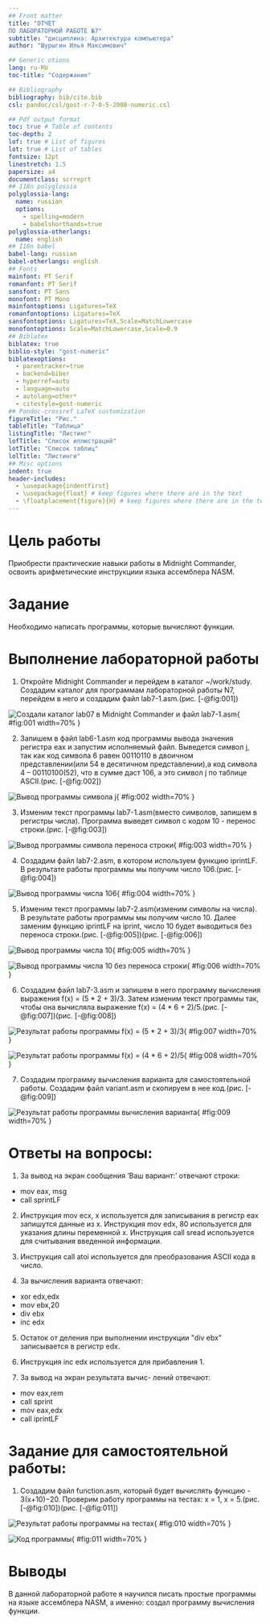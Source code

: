 ```yaml
---
## Front matter
title: "ОТЧЕТ 
ПО ЛАБОРАТОРНОЙ РАБОТЕ №7"
subtitle: "дисциплина: Архитектура компьютера"
author: "Шурыгин Илья Максимович"

## Generic otions
lang: ru-RU
toc-title: "Содержание"

## Bibliography
bibliography: bib/cite.bib
csl: pandoc/csl/gost-r-7-0-5-2008-numeric.csl

## Pdf output format
toc: true # Table of contents
toc-depth: 2
lof: true # List of figures
lot: true # List of tables
fontsize: 12pt
linestretch: 1.5
papersize: a4
documentclass: scrreprt
## I18n polyglossia
polyglossia-lang:
  name: russian
  options:
	- spelling=modern
	- babelshorthands=true
polyglossia-otherlangs:
  name: english
## I18n babel
babel-lang: russian
babel-otherlangs: english
## Fonts
mainfont: PT Serif
romanfont: PT Serif
sansfont: PT Sans
monofont: PT Mono
mainfontoptions: Ligatures=TeX
romanfontoptions: Ligatures=TeX
sansfontoptions: Ligatures=TeX,Scale=MatchLowercase
monofontoptions: Scale=MatchLowercase,Scale=0.9
## Biblatex
biblatex: true
biblio-style: "gost-numeric"
biblatexoptions:
  - parentracker=true
  - backend=biber
  - hyperref=auto
  - language=auto
  - autolang=other*
  - citestyle=gost-numeric
## Pandoc-crossref LaTeX customization
figureTitle: "Рис."
tableTitle: "Таблица"
listingTitle: "Листинг"
lofTitle: "Список иллюстраций"
lotTitle: "Список таблиц"
lolTitle: "Листинги"
## Misc options
indent: true
header-includes:
  - \usepackage{indentfirst}
  - \usepackage{float} # keep figures where there are in the text
  - \floatplacement{figure}{H} # keep figures where there are in the text
---
```


# Цель работы

Приобрести практические навыки работы в Midnight Commander, освоить арифметические инструкциии языка ассемблера NASM.

# Задание

Необходимо написать программы, которые вычисляют функции.

# Выполнение лабораторной работы

1. Откройте Midnight Commander и перейдем в каталог ~/work/study. Создадим каталог для программам лабораторной работы N7, перейдем в него и создадим файл lab7-1.asm.(рис. [-@fig:001])

![Создали каталог lab07 в Midnight Commander и файл lab7-1.asm](image/img-1.jpg){ #fig:001 width=70% }

2. Запишем в файл lab6-1.asm код программы вывода значения регистра eax и запустим исполняемый файл. Выведется символ j, так как код символа 6 равен 00110110 в двоичном представлении(или 54 в десятичном представлении),а код символа 4 – 00110100(52), что в сумме даст 106, а это символ j по таблице ASCII.(рис. [-@fig:002])

![Вывод программы символа j](image/img-2.jpg){ #fig:002 width=70% }

3. Изменим текст программы lab7-1.asm(вместо символов, запишем в регистры числа). Программа выведет символ с кодом 10 - перенос строки.(рис. [-@fig:003])

![Вывод программы символа переноса строки](image/img-3.jpg){ #fig:003 width=70% }

4. Создадим файл lab7-2.asm, в котором используем функцию iprintLF. В результате работы программы мы получим число 106.(рис. [-@fig:004])

![Вывод программы числа 106](image/img-4.jpg){ #fig:004 width=70% }

5. Изменим текст программы lab7-2.asm(изменим символы на числа). В результате работы программы мы получим число 10. Далее заменим функцию iprintLF на iprint, число 10 будет выводиться без переноса строки.(рис. [-@fig:005])(рис. [-@fig:006])

![Вывод программы числа 10](image/img-5.jpg){ #fig:005 width=70% }

![Вывод программы числа 10 без переноса строки](image/img-6.jpg){ #fig:006 width=70% }

6. Создадим файл lab7-3.asm и запишем в него программу вычисления выражения f(x) = (5 * 2 + 3)/3. Затем изменим текст программы так, чтобы она вычисляла выражение f(x) = (4 * 6 + 2)/5.(рис. [-@fig:007])(рис. [-@fig:008])

![Результат работы программы f(x) = (5 * 2 + 3)/3](image/img-7.jpg){ #fig:007 width=70% }

![Результат работы программы f(x) = (4 * 6 + 2)/5](image/img-8.jpg){ #fig:008 width=70% }

7. Создадим программу вычисления варианта для самостоятельной работы. Создадим файл variant.asm и скопируем в нее код.(рис. [-@fig:009])

![Результат работы программы вычисления варианта](image/img-9.jpg){ #fig:009 width=70% }

# Ответы на вопросы:

1. За вывод на экран сообщения ‘Ваш вариант:’ отвечают строки: 
 - mov  eax, msg
 - call sprintLF

2. Инструкция mov ecx, x используется для записывания в регистр eax запишутся данные из x. Инструкция mov edx, 80 используется для указания длины переменной х. Инструкция call sread используется для считывания введенной информации.

3. Инструкция call atoi используется для преобразования ASCII кода в число.

4. За вычисления варианта отвечают:
 - xor edx,edx
 - mov ebx,20
 - div ebx
 - inc edx

5. Остаток от деления при выполнении инструкции "div ebx" записывается в регистр edx.

6. Инструкция inc edx используется для прибавления 1.

7. За вывод на экран результата вычис-
лений отвечают:
 - mov  eax,rem
 - call sprint
 - mov  eax,edx
 - call iprintLF

# Задание для самостоятельной работы:

1. Создадим файл function.asm, который будет вычислять функцию - 3(x+10)−20. Проверим работу программы на тестах: х = 1, х = 5.(рис. [-@fig:010])(рис. [-@fig:011])

![Результат работы программы на тестах](image/img-10.jpg){ #fig:010 width=70% }

![Код программы](image/img-11.jpg){ #fig:011 width=70% }

# Выводы

В данной лабораторной работе я научился писать простые программы на языке ассемблера NASM, а именно: создал программу вычисления функции.
